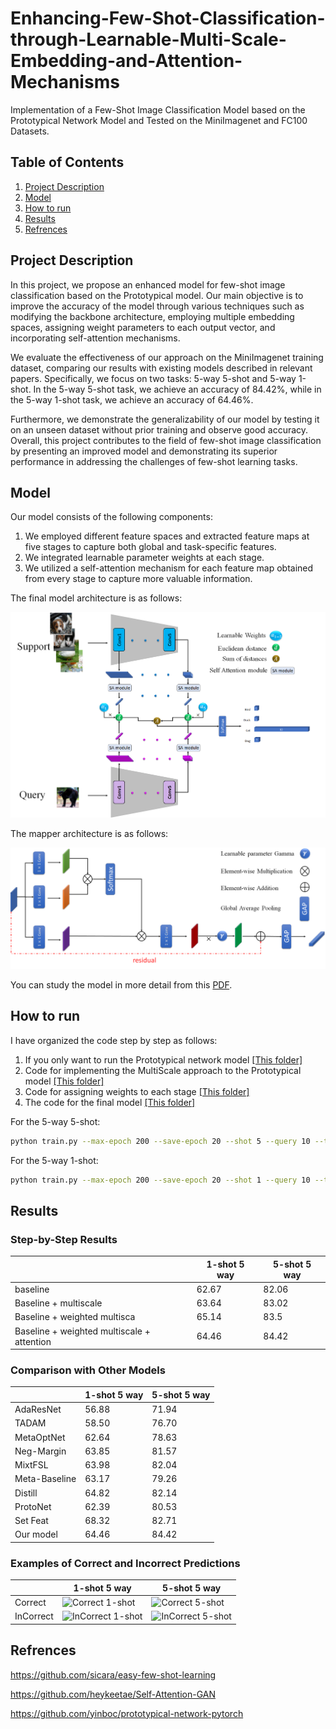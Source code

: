 # Enhancing-Few-Shot-Classification-through-Learnable-Multi-Scale-Embedding-and-Attention-Mechanisms
Implementation of a Few-Shot Image Classification Model based on the Prototypical Network Model and Tested on the MiniImagenet and FC100 Datasets.

## Table of Contents

1. [Project Description](#project-description)
2. [Model](#model)
3. [How to run](#how-to-run)
4. [Results](#results)
5. [Refrences](#refrences)


## Project Description

In this project, we propose an enhanced model for few-shot image classification based on the Prototypical model. Our main objective is to improve the accuracy of the model through various techniques such as modifying the backbone architecture, employing multiple embedding spaces, assigning weight parameters to each output vector, and incorporating self-attention mechanisms.

We evaluate the effectiveness of our approach on the MiniImagenet training dataset, comparing our results with existing models described in relevant papers. Specifically, we focus on two tasks: 5-way 5-shot and 5-way 1-shot. In the 5-way 5-shot task, we achieve an accuracy of 84.42%, while in the 5-way 1-shot task, we achieve an accuracy of 64.46%.

Furthermore, we demonstrate the generalizability of our model by testing it on an unseen dataset without prior training and observe good accuracy. Overall, this project contributes to the field of few-shot image classification by presenting an improved model and demonstrating its superior performance in addressing the challenges of few-shot learning tasks.

## Model

Our model consists of the following components:
1. We employed different feature spaces and extracted feature maps at five stages to capture both global and task-specific features.
2. We integrated learnable parameter weights at each stage.
3. We utilized a self-attention mechanism for each feature map obtained from every stage to capture more valuable information.

The final model architecture is as follows:

![Architecture of model](assets/finalmodel.png)

The mapper architecture is as follows:

![Architecture of mapper](assets/attention-module.png)

You can study the model in more detail from this [PDF](finalreport.pdf).

## How to run

I have organized the code step by step as follows:
1. If you only want to run the Prototypical network model [[This folder]](JustPrototypical)
2. Code for implementing the MultiScale approach to the Prototypical model [[This folder]](Prototypical+multiscale)
3. Code for assigning weights to each stage [[This folder]](Prototypical+multiscal+WeightLearnable)
4. The code for the final model [[This folder]](Prototypical+multiscal+WeightLearnable+Self-attention)


For the 5-way 5-shot:
```bash
python train.py --max-epoch 200 --save-epoch 20 --shot 5 --query 10 --train-way 30 --test-way 5 --save-path ./save/proto-5-change --gpu 0
```

For the 5-way 1-shot:
```bash
python train.py --max-epoch 200 --save-epoch 20 --shot 1 --query 10 --train-way 20 --test-way 5 --save-path ./save/proto-1-change --gpu 0
```
## Results

### Step-by-Step Results
|        | 1-shot 5 way| 5-shot 5 way|
| ------ | ------| -----|
| baseline | 62.67 |82.06 |
| Baseline + multiscale |  63.64 | 83.02 |
| Baseline + weighted multisca              |65.14| 83.5 |
| Baseline + weighted multiscale + attention| 64.46 | 84.42 |

### Comparison with Other Models

|        | 1-shot 5 way| 5-shot 5 way|
| ------ | ------| -----|
| AdaResNet | 56.88 | 71.94 |
| TADAM | 58.50 | 76.70 |
| MetaOptNet | 62.64 | 78.63 |
| Neg-Margin | 63.85 | 81.57 |
| MixtFSL | 63.98 | 82.04 |
| Meta-Baseline | 63.17 | 79.26 |
| Distill | 64.82 | 82.14 |
| ProtoNet | 62.39 | 80.53 |
| Set Feat | 68.32 | 82.71 |
| Our model | 64.46 | 84.42 |

### Examples of Correct and Incorrect Predictions

|        |   1-shot 5 way   |    5-shot 5 way   |
| ----------- | ----------- | ----------- |
|    Correct   |    ![Correct 1-shot](assets/CorrectPredict1.png)    |   ![Correct 5-shot](assets/CorrectPredict5.png)   |
|     InCorrect   |     ![InCorrect 1-shot](assets/InCorrectPredict1.png)    |    ![InCorrect 5-shot](assets/InCorrectPredict5.png)     |

## Refrences

https://github.com/sicara/easy-few-shot-learning

https://github.com/heykeetae/Self-Attention-GAN

https://github.com/yinboc/prototypical-network-pytorch
